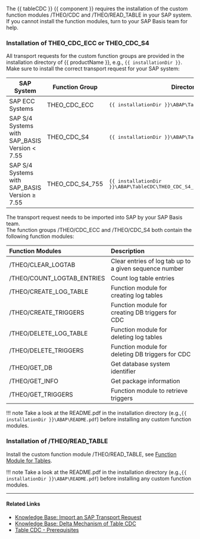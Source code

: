 
The {{ tableCDC }} {{ component }} requires the installation of the custom function modules /THEO/CDC and /THEO/READ_TABLE in your SAP system.
If you cannot install the function modules, turn to your SAP Basis team for help.


### Installation of THEO_CDC_ECC or THEO_CDC_S4

All transport requests for the custom function groups are provided in the installation directory of {{ productName }}, e.g., `{{ installationDir }}`.
Make sure to install the correct transport request for your SAP system:

| SAP System | Function Group | Directory |
|-----------|------------------------|------------|
| SAP ECC Systems | THEO_CDC_ECC | <pre>{{ installationDir }}\ABAP\TableCDC\THEO_CDC_ECC.zip</pre> |
| SAP S/4 Systems with SAP_BASIS Version < 7.55 | THEO_CDC_S4 | <pre>{{ installationDir }}\ABAP\TableCDC\THEO_CDC_S4.zip</pre> |
| SAP S/4 Systems with SAP_BASIS Version &GreaterEqual; 7.55 | THEO_CDC_S4_755 | <pre>{{ installationDir }}\ABAP\TableCDC\THEO_CDC_S4_755.zip</pre> |


The transport request needs to be imported into SAP by your SAP Basis team.<br>
The function groups /THEO/CDC_ECC and /THEO/CDC_S4 both contain the following function modules:

| Function Modules | Description |
| :------ |:--- |
| /THEO/CLEAR_LOGTAB | Clear entries of log tab up to a given sequence number | 
| /THEO/COUNT_LOGTAB_ENTRIES | Count log table entries |
| /THEO/CREATE_LOG_TABLE | Function module for creating log tables |
| /THEO/CREATE_TRIGGERS | Function module for creating DB triggers for CDC |
| /THEO/DELETE_LOG_TABLE | Function module for deleting log tables |
| /THEO/DELETE_TRIGGERS | Function module for deleting DB triggers for CDC |
| /THEO/GET_DB | Get database system identifier|
| /THEO/GET_INFO | Get package information|
| /THEO/GET_TRIGGERS | Function module to retrieve triggers|

!!! note
	Take a look at the README.pdf in the installation directory (e.g.,`{{ installationDir }}\ABAP\README.pdf`) before installing any custom function modules.

### Installation of /THEO/READ_TABLE

Install the custom function module /THEO/READ_TABLE, see [Function Module for Tables](custom-function-module-for-table-extraction.md#installation-of-theoread_table).

!!! note 
	Take a look at the README.pdf in the installation directory (e.g.,`{{ installationDir }}\ABAP\README.pdf`) before installing any custom function modules.

*****
#### Related Links
- [Knowledge Base: Import an SAP Transport Request](../../knowledge-base/import-an-sap-transport-request.md)
- [Knowledge Base: Delta Mechanism of Table CDC](../../knowledge-base/table-cdc-mechanism.md)
- [Table CDC - Prerequisites](../table-cdc/index.md#prerequisites)

